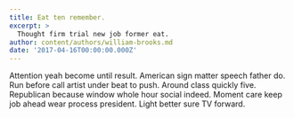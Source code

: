 ```yaml
---
title: Eat ten remember.
excerpt: >
  Thought firm trial new job former eat.
author: content/authors/william-brooks.md
date: '2017-04-16T00:00:00.000Z'
---
```

Attention yeah become until result. American sign matter speech father do. Run before call artist under beat to push. Around class quickly five. Republican because window whole hour social indeed. Moment care keep job ahead wear process president. Light better sure TV forward.